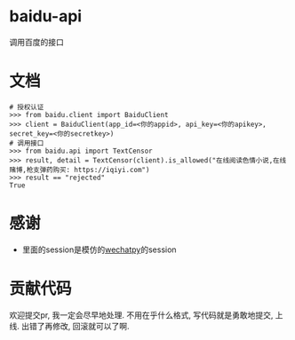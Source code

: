 # baidu-api
调用百度的接口

# 文档
```
# 授权认证
>>> from baidu.client import BaiduClient
>>> client = BaiduClient(app_id=<你的appid>, api_key=<你的apikey>, secret_key=<你的secretkey>)
# 调用接口
>>> from baidu.api import TextCensor
>>> result, detail = TextCensor(client).is_allowed("在线阅读色情小说,在线赌博,枪支弹药购买: https://iqiyi.com")
>>> result == "rejected"
True
```

# 感谢
* 里面的session是模仿的[wechatpy](https://github.com/jxtech/wechatpy)的session

# 贡献代码
欢迎提交pr, 我一定会尽早地处理. 不用在乎什么格式, 写代码就是勇敢地提交, 上线. 出错了再修改, 回滚就可以了啊.
